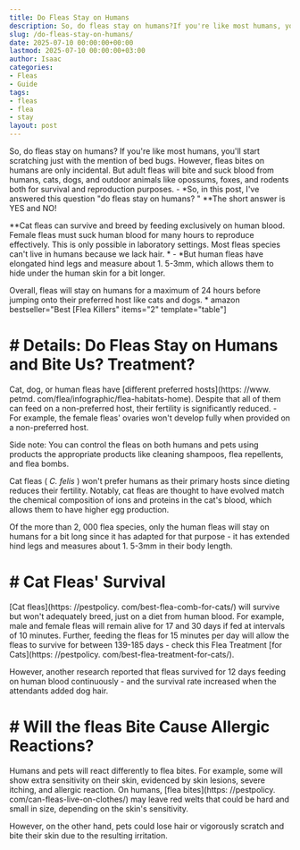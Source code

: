 ```yaml
---
title: Do Fleas Stay on Humans
description: So, do fleas stay on humans?If you're like most humans, you'll start scratching just with the mention of bed bugs. However, fleas bites on humans are only...
slug: /do-fleas-stay-on-humans/
date: 2025-07-10 00:00:00+00:00
lastmod: 2025-07-10 00:00:00+03:00
author: Isaac
categories:
- Fleas
- Guide
tags:
- fleas
- flea
- stay
layout: post
---
```


So, do fleas stay on humans? If you're like most humans, you'll start scratching just with the mention of bed bugs. However, fleas bites on humans are only incidental. But adult fleas will bite and suck blood from humans, cats, dogs, and outdoor animals like opossums, foxes, and rodents both for survival and reproduction purposes. - *So, in this post, I've answered this question "do fleas stay on humans? " **The short answer is YES and NO!

**Cat fleas can survive and breed by feeding exclusively on human blood. Female fleas must suck human blood for many hours to reproduce effectively. This is only possible in laboratory settings. Most fleas species can't live in humans because we lack hair. * - *But human fleas have elongated hind legs and measure about 1. 5-3mm, which allows them to hide under the human skin for a bit longer.

Overall, fleas will stay on humans for a maximum of 24 hours before jumping onto their preferred host like cats and dogs. * amazon bestseller="Best [Flea Killers" items="2" template="table"]

# # Details: Do Fleas Stay on Humans and Bite Us? Treatment?

Cat, dog, or human fleas have [different preferred hosts](https: //www. petmd. com/flea/infographic/flea-habitats-home). Despite that all of them can feed on a non-preferred host, their fertility is significantly reduced. - For example, the female fleas' ovaries won't develop fully when provided on a non-preferred host.

Side note: You can control the fleas on both humans and pets using products the appropriate products like cleaning shampoos, flea repellents, and flea bombs.

Cat fleas ( *C. felis* ) won't prefer humans as their primary hosts since dieting reduces their fertility. Notably, cat fleas are thought to have evolved match the chemical composition of ions and proteins in the cat's blood, which allows them to have higher egg production.

Of the more than 2, 000 flea species, only the human fleas will stay on humans for a bit long since it has adapted for that purpose - it has extended hind legs and measures about 1. 5-3mm in their body length.

# # Cat Fleas' Survival

[Cat fleas](https: //pestpolicy. com/best-flea-comb-for-cats/) will survive but won't adequately breed, just on a diet from human blood. For example, male and female fleas will remain alive for 17 and 30 days if fed at intervals of 10 minutes. Further, feeding the fleas for 15 minutes per day will allow the fleas to survive for between 139-185 days - check this Flea Treatment [for Cats](https: //pestpolicy. com/best-flea-treatment-for-cats/).

However, another research reported that fleas survived for 12 days feeding on human blood continuously - and the survival rate increased when the attendants added dog hair.

# # Will the fleas Bite Cause Allergic Reactions?

Humans and pets will react differently to flea bites. For example, some will show extra sensitivity on their skin, evidenced by skin lesions, severe itching, and allergic reaction. On humans, [flea bites](https: //pestpolicy. com/can-fleas-live-on-clothes/) may leave red welts that could be hard and small in size, depending on the skin's sensitivity.

However, on the other hand, pets could lose hair or vigorously scratch and bite their skin due to the resulting irritation.
